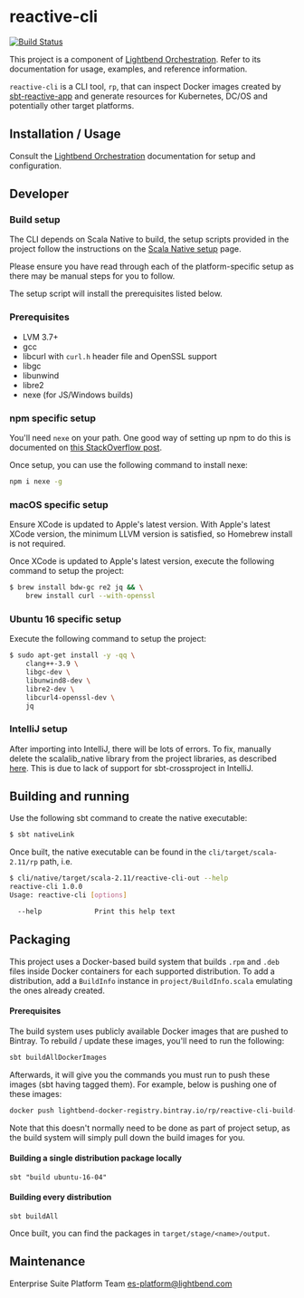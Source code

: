 # reactive-cli

[![Build Status](https://api.travis-ci.org/lightbend/reactive-cli.png?branch=master)](https://travis-ci.org/lightbend/reactive-cli)

This project is a component of [Lightbend Orchestration](https://developer.lightbend.com/docs/lightbend-orchestration/latest/). Refer to its documentation for usage, examples, and reference information.

`reactive-cli` is a CLI tool, `rp`, that can inspect Docker images created by [sbt-reactive-app](https://github.com/lightbend/sbt-reactive-app) and generate resources for Kubernetes, DC/OS and potentially other target platforms.

## Installation / Usage

Consult the [Lightbend Orchestration](https://developer.lightbend.com/docs/lightbend-orchestration/current/setup/cli-installation.html#install-the-cli) documentation for setup and configuration.

## Developer

### Build setup

The CLI depends on Scala Native to build, the setup scripts provided in the project follow the instructions on the [Scala Native setup](http://www.scala-native.org/en/latest/user/setup.html#installing-clang-and-runtime-dependencies) page.

Please ensure you have read through each of the platform-specific setup as there may be manual steps for you to follow.

The setup script will install the prerequisites listed below.

### Prerequisites

* LVM 3.7+
* gcc
* libcurl with `curl.h` header file and OpenSSL support
* libgc
* libunwind
* libre2
* nexe (for JS/Windows builds)

### npm specific setup

You'll need `nexe` on your path. One good way of setting up npm to do this is documented on [this StackOverflow post](https://stackoverflow.com/questions/10081293/install-npm-into-home-directory-with-distribution-nodejs-package-ubuntu).

Once setup, you can use the following command to install nexe:

```bash
npm i nexe -g
```

### macOS specific setup

Ensure XCode is updated to Apple's latest version. With Apple's latest XCode version, the minimum LLVM version is satisfied, so Homebrew install is not required.

Once XCode is updated to Apple's latest version, execute the following command to setup the project:

```bash
$ brew install bdw-gc re2 jq && \
    brew install curl --with-openssl
```

### Ubuntu 16 specific setup

Execute the following command to setup the project:

```bash
$ sudo apt-get install -y -qq \
    clang++-3.9 \
    libgc-dev \
    libunwind8-dev \
    libre2-dev \
    libcurl4-openssl-dev \
    jq
```

### IntelliJ setup

After importing into IntelliJ, there will be lots of errors. To fix, manually delete the scalalib_native
library from the project libraries, as described [here](https://github.com/twitter/rsc/issues/13#issuecomment-345429964).
This is due to lack of support for sbt-crossproject in IntelliJ.

## Building and running

Use the following sbt command to create the native executable:

```bash
$ sbt nativeLink
```

Once built, the native executable can be found in the `cli/target/scala-2.11/rp` path, i.e.

```bash
$ cli/native/target/scala-2.11/reactive-cli-out --help
reactive-cli 1.0.0
Usage: reactive-cli [options]

  --help             Print this help text
```

## Packaging

This project uses a Docker-based build system that builds `.rpm` and `.deb` files inside Docker containers for each
supported distribution. To add a distribution, add a `BuildInfo` instance in `project/BuildInfo.scala` emulating
the ones already created.

#### Prerequisites

The build system uses publicly available Docker images that are pushed to Bintray. To rebuild / update these images,
you'll need to run the following:

```bash
sbt buildAllDockerImages
```

Afterwards, it will give you the commands you must run to push these images (sbt having tagged them). For example,
below is pushing one of these images:

```bash
docker push lightbend-docker-registry.bintray.io/rp/reactive-cli-build-debian-9
```

Note that this doesn't normally need to be done as part of project setup, as the build system will simply pull down
the build images for you.

#### Building a single distribution package locally

```
sbt "build ubuntu-16-04"
```

#### Building every distribution

```
sbt buildAll
```

Once built, you can find the packages in `target/stage/<name>/output`.

## Maintenance

Enterprise Suite Platform Team <es-platform@lightbend.com>
